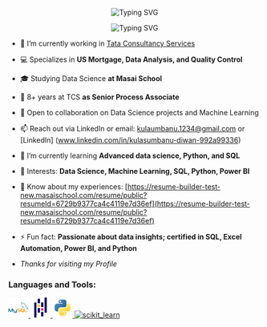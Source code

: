 <p align="center">
  <img src="https://readme-typing-svg.demolab.com?font=Lobster&size=24&pause=1000&color=00A550&center=true&vCenter=true&width=435&lines=Hi+%F0%9F%91%8B%2C+I'm+Kulasum+Divan" alt="Typing SVG" />
</p>

<p align="center">
  <img src="https://readme-typing-svg.demolab.com?font=Oswald&size=24&pause=1000&color=000000&center=true&vCenter=true&width=435&lines=A+passionate+Data+analyst" alt="Typing SVG" />
</p>

- 🔭 I’m currently working in [Tata Consultancy Services](https://www.tcs.com/)

- 💻 Specializes in **US Mortgage, Data Analysis, and Quality Control**

- 🎓 Studying Data Science **at Masai School**

- 💼 8+ years at TCS **as Senior Process Associate**

- 🤝 Open to collaboration on Data Science projects and Machine Learning

- 📫 Reach out via LinkedIn or email: kulaumbanu.1234@gmail.com or [LinkedIn] (www.linkedin.com/in/kulasumbanu-diwan-992a99336)

- 🌱 I’m currently learning **Advanced data science, Python, and SQL**

- 👀 Interests: **Data Science, Machine Learning, SQL, Python, Power BI**

- 📄 Know about my experiences: [https://resume-builder-test-new.masaischool.com/resume/public?resumeId=6729b9377ca4c4119e7d36ef](https://resume-builder-test-new.masaischool.com/resume/public?resumeId=6729b9377ca4c4119e7d36ef)

- ⚡ Fun fact: **Passionate about data insights; certified in SQL, Excel Automation, Power BI, and Python**

- *Thanks for visiting my Profile*

<h3 align="left">Languages and Tools:</h3>
<p align="left"> <a href="https://www.mysql.com/" target="_blank" rel="noreferrer"> <img src="https://raw.githubusercontent.com/devicons/devicon/master/icons/mysql/mysql-original-wordmark.svg" alt="mysql" width="40" height="40"/> </a> <a href="https://pandas.pydata.org/" target="_blank" rel="noreferrer"> <img src="https://raw.githubusercontent.com/devicons/devicon/2ae2a900d2f041da66e950e4d48052658d850630/icons/pandas/pandas-original.svg" alt="pandas" width="40" height="40"/> </a> <a href="https://www.python.org" target="_blank" rel="noreferrer"> <img src="https://raw.githubusercontent.com/devicons/devicon/master/icons/python/python-original.svg" alt="python" width="40" height="40"/> </a> <a href="https://scikit-learn.org/" target="_blank" rel="noreferrer"> <img src="https://upload.wikimedia.org/wikipedia/commons/0/05/Scikit_learn_logo_small.svg" alt="scikit_learn" width="40" height="40"/> </a> </p>
